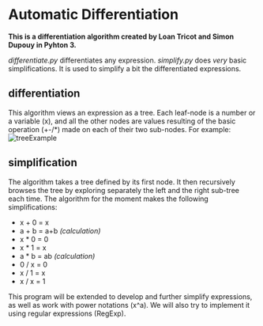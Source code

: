 Automatic Differentiation
=========================

**This is a differentiation algorithm created by Loan Tricot and Simon Dupouy in Pyhton 3.**

*differentiate.py* differentiates any expression.
*simplify.py* does *very* basic simplifications. It is used to simplify a bit the differentiated expressions.

differentiation
---------------
This algorithm views an expression as a tree. Each leaf-node is a number or a variable (x), and all the
other nodes are values resulting of the basic operation (+-/\*) made on each of their two sub-nodes.
For example:
![treeExample]()

simplification
--------------
The algorithm takes a tree defined by its first node. It then recursively browses the tree by exploring
separately the left and the right sub-tree each time.
The algorithm for the moment makes the following simplifications:
- x + 0 = x
- a + b = a+b *(calculation)*
- x \* 0 = 0
- x \* 1 = x
- a \* b = ab *(calculation)*
- 0 / x = 0
- x / 1 = x
- x / x = 1

This program will be extended to develop and further simplify expressions, as well as work with power
notations (x^a).
We will also try to implement it using regular expressions (RegExp).
